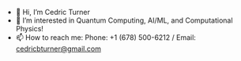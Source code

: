 - 👋 Hi, I’m Cedric Turner
- 👀 I’m interested in Quantum Computing, AI/ML, and Computational Physics!
- 📫 How to reach me: Phone: +1 (678) 500-6212 / Email: cedricbturner@gmail.com

<!---
cedricturner/cedricturner is a ✨ special ✨ repository because its `README.md` (this file) appears on your GitHub profile.
You can click the Preview link to take a look at your changes.
--->
